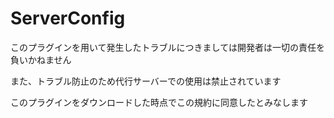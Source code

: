 # ServerConfig

このプラグインを用いて発生したトラブルにつきましては開発者は一切の責任を負いかねません

また、トラブル防止のため代行サーバーでの使用は禁止されています

このプラグインをダウンロードした時点でこの規約に同意したとみなします
